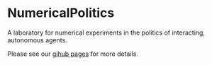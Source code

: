 # NumericalPolitics

A laboratory for numerical experiments in the politics of interacting, autonomous agents.

Please see our [gihub pages](https://danftang.github.io/NumericalPolitics/) for more details.
